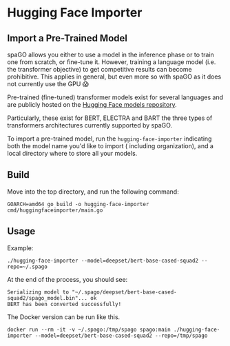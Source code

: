 # Hugging Face Importer

## Import a Pre-Trained Model

spaGO allows you either to use a model in the inference phase or to train one from scratch, or fine-tune it. However,
training a language model (i.e. the transformer objective) to get competitive results can become prohibitive. This
applies in general, but even more so with spaGO as it does not currently use the GPU :scream:

Pre-trained (fine-tuned) transformer models exist for several languages and are publicly hosted on
the [Hugging Face models repository](https://huggingface.co/models).

Particularly, these exist for BERT, ELECTRA and BART the three types of transformers architectures currently supported
by spaGO.

To import a pre-trained model, run the `hugging-face-importer` indicating both the model name you'd like to import (
including organization), and a local directory where to store all your models.

## Build

Move into the top directory, and run the following command:

```console
GOARCH=amd64 go build -o hugging-face-importer cmd/huggingfaceimporter/main.go 
```

## Usage

Example:

```console
./hugging-face-importer --model=deepset/bert-base-cased-squad2 --repo=~/.spago 
```

At the end of the process, you should see:

```console
Serializing model to "~/.spago/deepset/bert-base-cased-squad2/spago_model.bin"... ok
BERT has been converted successfully!
```

The Docker version can be run like this.

```console
docker run --rm -it -v ~/.spago:/tmp/spago spago:main ./hugging-face-importer --model=deepset/bert-base-cased-squad2 --repo=/tmp/spago
```
